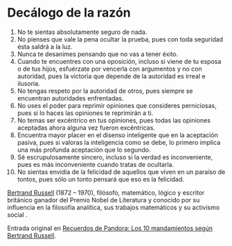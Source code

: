 # Decálogo de la razón

1. No te sientas absolutamente seguro de nada.
2. No pienses que vale la pena ocultar la prueba, pues con toda seguridad ésta saldrá a la luz.
3. Nunca te desanimes pensando que no vas a tener éxito.
4. Cuando te encuentres con una oposición, incluso si viene de tu esposa o de tus hijos, esfuérzate por vencerla con argumentos y no con autoridad, pues la victoria que depende de la autoridad es irreal e ilusoria.
5. No tengas respeto por la autoridad de otros, pues siempre se encuentran autoridades enfrentadas.
6. No uses el poder para reprimir opiniones que consideres perniciosas, pues si lo haces las opiniones te reprimirán a ti.
7. No temas ser excéntrico en tus opiniones, pues todas las opiniones aceptadas ahora alguna vez fueron excéntricas.
8. Encuentra mayor placer en el disenso inteligente que en la aceptación pasiva, pues si valoras la inteligencia como se debe, lo primero implica una más profunda aceptación que lo segundo.
9. Sé escrupulosamente sincero, incluso si la verdad es inconveniente, pues es más inconveniente cuando tratas de ocultarla.
10. No sientas envidia de la felicidad de aquellos que viven en un paraíso de tontos, pues sólo un tonto pensará que eso es la felicidad.

[Bertrand Russell](http://es.wikipedia.org/wiki/Bertrand_Russell) (1872 – 1970), filósofo, matemático, lógico y escritor británico ganador del Premio Nobel de Literatura y conocido por su influencia en la filosofía analítica, sus trabajos matemáticos y su activismo social .

Entrada original en [Recuerdos de Pandora: Los 10 mandamientos según Bertrand Russell](http://recuerdosdepandora.com/filosofia/los-10-mandamientos-segun-bertrand-russell/).
